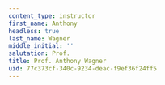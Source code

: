 ```yaml
---
content_type: instructor
first_name: Anthony
headless: true
last_name: Wagner
middle_initial: ''
salutation: Prof.
title: Prof. Anthony Wagner
uid: 77c373cf-340c-9234-deac-f9ef36f24ff5
---
```

